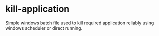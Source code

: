 kill-application
================

Simple windows batch file used to kill required application reliably using windows scheduler or direct running.
